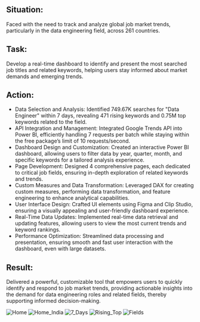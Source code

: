 ## Situation:<br>
Faced with the need to track and analyze global job market trends, particularly in the data engineering field, across 261 countries.<br>

## Task:<br>
Develop a real-time dashboard to identify and present the most searched job titles and related keywords, helping users stay informed about market demands and emerging trends.<br>

## Action:<br>
- Data Selection and Analysis: Identified 749.67K searches for "Data Engineer" within 7 days, revealing 471 rising keywords and 0.75M top keywords related to the field.<br>
- API Integration and Management: Integrated Google Trends API into Power BI, efficiently handling 7 requests per batch while staying within the free package’s limit of 10 requests/second.<br>
- Dashboard Design and Customization: Created an interactive Power BI dashboard, allowing users to filter data by year, quarter, month, and specific keywords for a tailored analysis experience.<br>
- Page Development: Designed 4 comprehensive pages, each dedicated to critical job fields, ensuring in-depth exploration of related keywords and trends.<br>
- Custom Measures and Data Transformation: Leveraged DAX for creating custom measures, performing data transformation, and feature engineering to enhance analytical capabilities.<br>
- User Interface Design: Crafted UI elements using Figma and Clip Studio, ensuring a visually appealing and user-friendly dashboard experience.<br>
- Real-Time Data Updates: Implemented real-time data retrieval and updating features, allowing users to view the most current trends and keyword rankings.<br>
- Performance Optimization: Streamlined data processing and presentation, ensuring smooth and fast user interaction with the dashboard, even with large datasets.<br>

## Result:<br>
Delivered a powerful, customizable tool that empowers users to quickly identify and respond to job market trends, providing actionable insights into the demand for data engineering roles and related fields, thereby supporting informed decision-making.

![Home](https://github.com/user-attachments/assets/3416bbe6-002b-49ce-b4f4-78bde467be03)
![Home_India](https://github.com/user-attachments/assets/0b324a62-e5c7-4b0f-99fe-768b3043da36)
![7_Days](https://github.com/user-attachments/assets/6c051c0b-8035-442f-beec-61f046429d43)
![Rising_Top](https://github.com/user-attachments/assets/be037fbf-a370-4b53-a6bd-1c02ebcd9bc3)
![Fields](https://github.com/user-attachments/assets/b92439e1-f7b6-4bda-b2d1-d32b3501d9c5)
